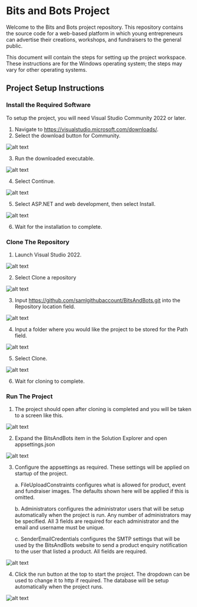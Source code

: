 # Bits and Bots Project

Welcome to the Bits and Bots project repository. This repository contains the source code for a web-based platform in which young entrepreneurs can advertise their creations, workshops, and fundraisers to the general public.

This document will contain the steps for setting up the project workspace. These instructions are for the Windows operating system; the steps may vary for other operating systems.

## Project Setup Instructions
### Install the Required Software
To setup the project, you will need Visual Studio Community 2022 or later.
1. Navigate to https://visualstudio.microsoft.com/downloads/.
2. Select the download button for Community.

![alt text](https://github.com/samlgithubaccount/BitsAndBots/blob/a49201a56cae93ac55306f533b4dcc04a627204c/ReadMeImages/p1s2.png?raw=true)

3. Run the downloaded executable.

![alt text](https://github.com/samlgithubaccount/BitsAndBots/blob/a49201a56cae93ac55306f533b4dcc04a627204c/ReadMeImages/p1s3.png?raw=true)

4. Select Continue.

![alt text](https://github.com/samlgithubaccount/BitsAndBots/blob/a49201a56cae93ac55306f533b4dcc04a627204c/ReadMeImages/p1s4.png?raw=true)

5. Select ASP.NET and web development, then select Install.

![alt text](https://github.com/samlgithubaccount/BitsAndBots/blob/a49201a56cae93ac55306f533b4dcc04a627204c/ReadMeImages/p1s5.png?raw=true)

6. Wait for the installation to complete.

### Clone The Repository
1. Launch Visual Studio 2022.

![alt text](https://github.com/samlgithubaccount/BitsAndBots/blob/a49201a56cae93ac55306f533b4dcc04a627204c/ReadMeImages/p2s1.png?raw=true)

2. Select Clone a repository

![alt text](https://github.com/samlgithubaccount/BitsAndBots/blob/a49201a56cae93ac55306f533b4dcc04a627204c/ReadMeImages/p2s2.png?raw=true)

3. Input https://github.com/samlgithubaccount/BitsAndBots.git into the Repository location field.

![alt text](https://github.com/samlgithubaccount/BitsAndBots/blob/a49201a56cae93ac55306f533b4dcc04a627204c/ReadMeImages/p2s3.png?raw=true)

4. Input a folder where you would like the project to be stored for the Path field.

![alt text](https://github.com/samlgithubaccount/BitsAndBots/blob/a49201a56cae93ac55306f533b4dcc04a627204c/ReadMeImages/p2s4.png?raw=true)

5. Select Clone.

![alt text](https://github.com/samlgithubaccount/BitsAndBots/blob/a49201a56cae93ac55306f533b4dcc04a627204c/ReadMeImages/p2s5.png?raw=true)

6. Wait for cloning to complete.

### Run The Project
1. The project should open after cloning is completed and you will be taken to a screen like this.

![alt text](https://github.com/samlgithubaccount/BitsAndBots/blob/a49201a56cae93ac55306f533b4dcc04a627204c/ReadMeImages/p3s1.png?raw=true)

2. Expand the BitsAndBots item in the Solution Explorer and open appsettings.json

![alt text](https://github.com/samlgithubaccount/BitsAndBots/blob/a49201a56cae93ac55306f533b4dcc04a627204c/ReadMeImages/p3s2.png?raw=true)

3. Configure the appsettings as required. These settings will be applied on startup of the project.

    a. FileUploadConstraints configures what is allowed for product, event and fundraiser images.
    The defaults shown here will be applied if this is omitted.
    
    b. Administrators configures the administrator users that will be setup automatically when the project is run. 
    Any number of administrators may be specified.
    All 3 fields are required for each administrator and the email and username must be unique.
    
    c. SenderEmailCredentials configures the SMTP settings that will be used by the BitsAndBots website to send a product enquiry notification to the user that listed a product.
    All fields are required.

![alt text](https://github.com/samlgithubaccount/BitsAndBots/blob/master/ReadMeImages/p3s3.png?raw=true)

4. Click the run button at the top to start the project. The dropdown can be used to change it to http if required. The database will be setup automatically when the project runs.

![alt text](https://github.com/samlgithubaccount/BitsAndBots/blob/master/ReadMeImages/p3s4.png?raw=true)
